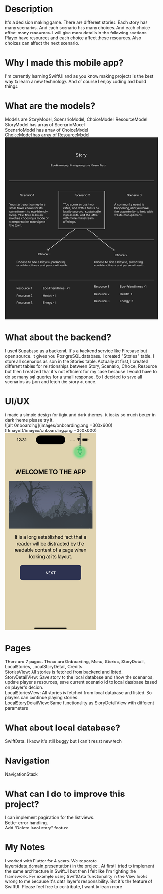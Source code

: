 # Description
It's a decision making game. There are different stories. Each story has many scenarios. And each scenario has many choices. And each choice affect many resources. I will give more details in the following sections.
Player have resources and each choice affect these resources. Also choices can affect the next scenario.

# Why I made this mobile app?
I'm currently learning SwiftUI and as you know making projects is the best way to learn a new technology. And of course I enjoy coding and build things.

# What are the models?
Models are StoryModel, ScenarioModel, ChoiceModel, ResourceModel<br>
StoryModel has array of ScenarioModel<br>
ScenarioModel has array of ChoiceModel<br>
ChoiceModel has array of ResourceModel<br>
![alt Models Relationship](images/models_relationship.png "Models Relationship")<br>

# What about the backend?
I used Supabase as a backend. It's a backend service like Firebase but open source. It gives you PostgreSQL database. I created "Stories" table. I store all scenarios as json in the Stories table. Actually at first, I created different tables for relationships between Story, Scenario, Choice, Resource but then I realized that it's not efficient for my case because I would have to do so many sql queries for a small response. So I decided to save all scenarios as json and fetch the story at once.

# UI/UX
I made a simple design for light and dark themes. It looks so much better in dark theme please try it.<br>
![alt Onboarding](images/onboarding.png =300x600)<br>
![Image](/images/onboarding.png =300x600)
<img src="images/onboarding.png" width="300">

# Pages
There are 7 pages. These are Onboarding, Menu, Stories, StoryDetail, LocalStories, LocalStoryDetail, Credits<br>
StoriesView: All stories is fetched from backend and listed.<br>
StoryDetailView: Save story to the local database and show the scenarios, update player's resources, save current scenario id to local database based on player's decion.<br>
LocalStoriesView: All stories is fetched from local database and listed. So players can continue playing stories.<br>
LocalStoryDetailView: Same functionality as StoryDetailView with different parameters

# What about local database?
SwiftData. I know it's still buggy but I can't resist new tech

# Navigation
NavigationStack

# What can I do to improve this project?
I can implement pagination for the list views.<br>
Better error handling.<br>
Add "Delete local story" feature

# My Notes
I worked with Flutter for 4 years. We separate layers(data,domain,presentation) in the project. At first I tried to implement the same architecture in SwiftUI but then I felt like I'm fighting the framework. For example using SwiftData functionality in the View looks wrong to me because it's data layer's responsibility. But it's the feature of SwiftUI.
Please feel free to contribute, I want to learn more
